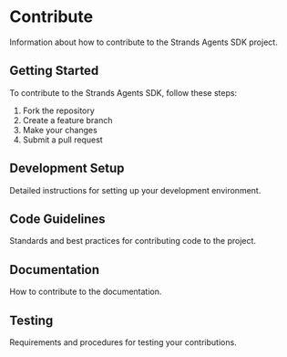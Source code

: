 # Contribute

Information about how to contribute to the Strands Agents SDK project.

## Getting Started

To contribute to the Strands Agents SDK, follow these steps:

1. Fork the repository
2. Create a feature branch
3. Make your changes
4. Submit a pull request

## Development Setup

Detailed instructions for setting up your development environment.

## Code Guidelines

Standards and best practices for contributing code to the project.

## Documentation

How to contribute to the documentation.

## Testing

Requirements and procedures for testing your contributions.